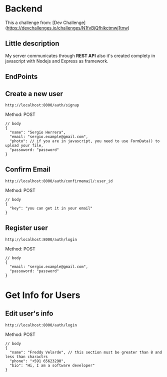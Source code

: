 # Backend 
This a challenge from: [Dev Challenge] (https://devchallenges.io/challenges/N1fvBjQfhlkctmwj1tnw)

## Little description
My server communicates through **REST API** also it's created complety in javascript with Nodejs and Express as framework.

## EndPoints

## Create a new user

    http://localhost:8000/auth/signup 
    
Method: POST
    
    // body
    {
      "name": "Sergio Herrera",
      "email: "sergio.example@gmail.com",
      "photo": // if you are in javascript, you need to use FormData() to upload your file,
      "passoword: "password"
    }

## Confirm Email

    http://localhost:8000/auth/confirmemail/:user_id
    
Method: POST
    
    // body
    {
      "key": "you can get it in your email"
    }

## Register user

    http://localhost:8000/auth/login 
    
Method: POST
    
    // body
    {
      "email: "sergio.example@gmail.com",
      "passoword: "password"
    }

# Get Info for Users

## Edit user's info

    http://localhost:8000/auth/login 
    
Method: POST
    
    // body
    {
      "name": "Freddy Velarde", // this section must be greater than 8 and less than charactrs
      "phone": "+591 65623290",
      "bio": "Hi, I am a software developer" 
    }







